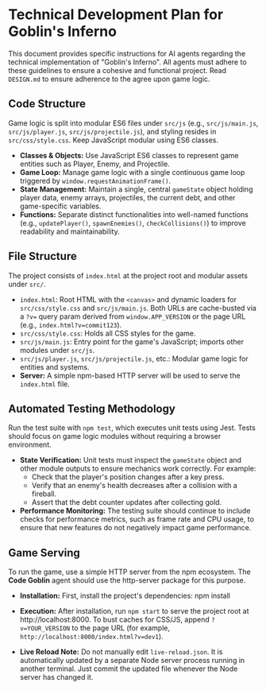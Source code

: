 # **Technical Development Plan for Goblin's Inferno**

This document provides specific instructions for AI agents regarding the technical implementation of "Goblin's Inferno". All agents must adhere to these guidelines to ensure a cohesive and functional project. Read `DESIGN.md` to ensure adherence to the agree upon game logic.

## **Code Structure**

Game logic is split into modular ES6 files under `src/js` (e.g., `src/js/main.js`, `src/js/player.js`, `src/js/projectile.js`), and styling resides in `src/css/style.css`. Keep JavaScript modular using ES6 classes.

* **Classes & Objects:** Use JavaScript ES6 classes to represent game entities such as Player, Enemy, and Projectile.
* **Game Loop:** Manage game logic with a single continuous game loop triggered by `window.requestAnimationFrame()`.
* **State Management:** Maintain a single, central `gameState` object holding player data, enemy arrays, projectiles, the current debt, and other game-specific variables.
* **Functions:** Separate distinct functionalities into well-named functions (e.g., `updatePlayer()`, `spawnEnemies()`, `checkCollisions()`) to improve readability and maintainability.

## **File Structure**

The project consists of `index.html` at the project root and modular assets under `src/`.

* `index.html`: Root HTML with the `<canvas>` and dynamic loaders for `src/css/style.css` and `src/js/main.js`. Both URLs are cache-busted via a `?v=` query param derived from `window.APP_VERSION` or the page URL (e.g., `index.html?v=commit123`).
* `src/css/style.css`: Holds all CSS styles for the game.
* `src/js/main.js`: Entry point for the game's JavaScript; imports other modules under `src/js`.
* `src/js/player.js`, `src/js/projectile.js`, etc.: Modular game logic for entities and systems.
* **Server:** A simple npm-based HTTP server will be used to serve the `index.html` file.

## **Automated Testing Methodology**

Run the test suite with `npm test`, which executes unit tests using Jest. Tests should focus on game logic modules without requiring a browser environment.

* **State Verification:** Unit tests must inspect the `gameState` object and other module outputs to ensure mechanics work correctly. For example:
  * Check that the player's position changes after a key press.
  * Verify that an enemy's health decreases after a collision with a fireball.
  * Assert that the debt counter updates after collecting gold.
* **Performance Monitoring:** The testing suite should continue to include checks for performance metrics, such as frame rate and CPU usage, to ensure that new features do not negatively impact game performance.

## **Game Serving**

To run the game, use a simple HTTP server from the npm ecosystem. The **Code Goblin** agent should use the http-server package for this purpose.

* **Installation:** First, install the project's dependencies:
  npm install

* **Execution:** After installation, run `npm start` to serve the project root at http://localhost:8000. To bust caches for CSS/JS, append `?v=YOUR_VERSION` to the page URL (for example, `http://localhost:8000/index.html?v=dev1`).

* **Live Reload Note:** Do not manually edit `live-reload.json`. It is automatically updated by a separate Node server process running in another terminal. Just commit the updated file whenever the Node server has changed it.
